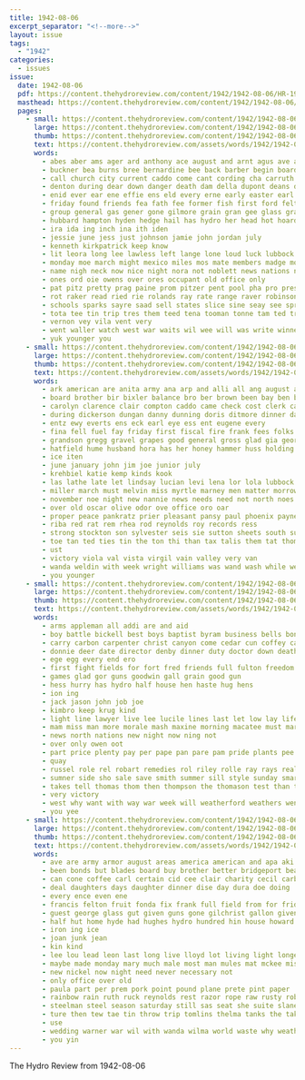 ```yaml
---
title: 1942-08-06
excerpt_separator: "<!--more-->"
layout: issue
tags:
  - "1942"
categories:
  - issues
issue:
  date: 1942-08-06
  pdf: https://content.thehydroreview.com/content/1942/1942-08-06/HR-1942-08-06.pdf
  masthead: https://content.thehydroreview.com/content/1942/1942-08-06/masthead/HR-1942-08-06.jpg
  pages:
    - small: https://content.thehydroreview.com/content/1942/1942-08-06/small/HR-1942-08-06-01.jpg
      large: https://content.thehydroreview.com/content/1942/1942-08-06/large/HR-1942-08-06-01.jpg
      thumb: https://content.thehydroreview.com/content/1942/1942-08-06/thumbnails/HR-1942-08-06-01.jpg
      text: https://content.thehydroreview.com/assets/words/1942/1942-08-06/HR-1942-08-06-01.txt
      words:
        - abes aber ams ager ard anthony ace august and arnt agus ave aller all ask age alsup are ark arms arm auer anda america
        - buckner bea burns bree bernardine bee back barber begin board both bie blind ben blood bay bertha bette buyers bens bass bar baas billy ber beane brother baptist boys boy blown bradley betty beck bool burkhalter born but best bridge boucher bost bai
        - call church city current caddo come cant cording cha carruth cause cam con coon colony clara caw can carbon cal cody coffee charles cecil class child cen
        - denton during dear down danger death dam della dupont deans ditmore donate dard dress daily daughter ding dea door die doing duke day dense dora
        - enid ever ear ene effie ens eld every erne early easter earl ean edith even epton ent elston end
        - friday found friends fea fath fee former fish first ford felt for fare fam falls fine farm from fester frame fay flow fort fate fell fund frank fluke
        - group general gas gener gone gilmore grain gran gee glass gra ghee george grand gue gey guthrie good going
        - hubbard hampton hyden hedge hail has hydro her head hot hoard heir hed home hin how hall held hea heger herman heard hur had houston hamilton hal hey hatfield hume homa hubert him hands honor
        - ira ida ing inch ina ith iden
        - jessie june jess just johnson jamie john jordan july
        - kenneth kirkpatrick keep know
        - lit leora long lee lawless left lange lone loud luck lubbock last life lake lindsey lingle light looke
        - monday moe march might mexico miles mos mate members madge mow morn monda messimer mike mullins many mullen mach matter messenger marion men mont morning model moi mis mee mansoor marriage more most manda miller milton mai mores min miss much mattie meats mande martha mise marine mond mire
        - name nigh neck now nice night nora not noblett news nations new nish neph near nee
        - ones ord oie owens over ores occupant old office only
        - pat pitz pretty prag paine prom pitzer pent pool pha pro present peat pierce pace pen power press public port pay plenty park plants paul pryor paper past pepe
        - rot raker read ried rie rolands ray rate range raver robinson roll rowland ring rom raymond rae roy robert radio rossen ran room res river rea russell roland rogers roe rain role
        - schools sparks sayre saad sell states slice sine seay see springs sister strength snow school strane sich she sally said summer swiggart saturday samp stand stewart still steiner second seed sparke son silver severe sais september shower sunday station sale seen supper sch smoke salvage service speaks south
        - tota tee tin trip tres them teed tena tooman tonne tam ted train tase tha thomas tenant tell then trucks thele toda texas ting thing too tie town times the taylor
        - vernon vey vila vent very
        - went waller watch west war waits wil wee will was write winner ward wind with weather walt while weekly wheat wells wen week wien willingham way weeks weathers walter well wayne work wit ware webber willing willis word win
        - yuk younger you
    - small: https://content.thehydroreview.com/content/1942/1942-08-06/small/HR-1942-08-06-02.jpg
      large: https://content.thehydroreview.com/content/1942/1942-08-06/large/HR-1942-08-06-02.jpg
      thumb: https://content.thehydroreview.com/content/1942/1942-08-06/thumbnails/HR-1942-08-06-02.jpg
      text: https://content.thehydroreview.com/assets/words/1942/1942-08-06/HR-1942-08-06-02.txt
      words:
        - ark american are anita army ana arp and alli all ang august ater aly
        - board brother bir bixler balance bro ber brown been bay ben bring bonds books bond bet bei blank brewer bryan business burgman brummett bane brothers
        - carolyn clarence clair compton caddo came check cost clerk call clinton cones county cam cart city chesley claude cash channel car claud clase cant come
        - during dickerson dungan danny dunning doris ditmore dinner daughter day drew drewry days
        - entz ewy everts ens eck earl eye ess ent eugene every
        - fina fell fuel fay friday first fiscal fire frank fees folks fund from froese faith fam friends few for fine francis fall
        - grandson gregg gravel grapes good general gross glad gia george georg gen gave
        - hatfield hume husband hora has her honey hammer huss holding homer hydro harry hand hom hae hendrix head hurd home held hot henry
        - ice iten
        - june january john jim joe junior july
        - krehbiel katie kemp kinds kook
        - las lathe late let lindsay lucian levi lena lor lola lubbock laundry lee lease
        - miller march must melvin miss myrtle marney men matter morrow mary mex motes moore mise may monday mckee many
        - november noe night new nannie news needs need not north noes now noon niece
        - over old oscar olive odor ove office oro oar
        - proper peace pankratz prier pleasant pansy paul phoenix payne president pane pica price pot pack per pho part pund pro post park public press
        - riba red rat rem rhea rod reynolds roy records ress
        - strong stockton son sylvester seis sie sutton sheets south supp sonne said scott special seme sylve sons seal seen sister sim second sunday state surplus sin stepp service school sand seon sine schoo style spain soon shown station stock see sale stange stafford schaal staff seth sing spies saturday salsa
        - toe tan ted ties tin the ton thi than tax talis them tat thomas tester town tention tae thompson take tine triplett tee trong tal texas tomas tas tse
        - ust
        - victory viola val vista virgil vain valley very van
        - wanda weldin with week wright williams was wand wash while welle water ward win won webb weathers work weatherford weigman watch will weather
        - you younger
    - small: https://content.thehydroreview.com/content/1942/1942-08-06/small/HR-1942-08-06-03.jpg
      large: https://content.thehydroreview.com/content/1942/1942-08-06/large/HR-1942-08-06-03.jpg
      thumb: https://content.thehydroreview.com/content/1942/1942-08-06/thumbnails/HR-1942-08-06-03.jpg
      text: https://content.thehydroreview.com/assets/words/1942/1942-08-06/HR-1942-08-06-03.txt
      words:
        - arms appleman all addi are and aid
        - boy battle bickell best boys baptist byram business bells bonds bank buy bethel but
        - carry carbon carpenter christ canyon come cedar cun coffey cal can cobb cast company creek cody cost coe church chow
        - donnie deer date director denby dinner duty doctor down death delmer
        - ege egg every end ero
        - first fight fields for fort fred friends full fulton freedom floor fin former fine furnish
        - games glad gor guns goodwin gall grain good gun
        - hess hurry has hydro half house hen haste hug hens
        - ion ing
        - jack jason john job joe
        - kimbro keep krug kind
        - light line lawyer live lee lucile lines last let low lay life
        - mam miss man more morale mash maxine morning macatee must mar monday
        - news north nations new night now ning not
        - over only owen oot
        - part price plenty pay per pape pan pare pam pride plants pee patricia prayer power pol pastor petite
        - quay
        - russel role rel robart remedies rol riley rolle ray rays real
        - sumner side sho sale save smith summer sill style sunday smart supply service seed straight son shall school stake space stockton
        - takes tell thomas thom then thompson the thomason test than top table them
        - very victory
        - west why want with way war week will weatherford weathers went was willing wheat
        - you yee
    - small: https://content.thehydroreview.com/content/1942/1942-08-06/small/HR-1942-08-06-04.jpg
      large: https://content.thehydroreview.com/content/1942/1942-08-06/large/HR-1942-08-06-04.jpg
      thumb: https://content.thehydroreview.com/content/1942/1942-08-06/thumbnails/HR-1942-08-06-04.jpg
      text: https://content.thehydroreview.com/assets/words/1942/1942-08-06/HR-1942-08-06-04.txt
      words:
        - ave are army armor august areas america american and apa aki all asal
        - been bonds but blades board buy brother better bridgeport beans best boi barbara bros barry bird
        - can cone coffee carl certain cid cee clair charity cecil carbine carruth corn came coats colt company cha coll
        - deal daughters days daughter dinner dise day dura doe doing
        - every ence even ene
        - francis felton fruit fonda fix frank full field from for friday frost flemings fon farms
        - guest george glass gut given guns gone gilchrist gallon givens good
        - half hut home hyde had hughes hydro hundred hin house howard homes has henry
        - iron ing ice
        - joan junk jean
        - kin kind
        - lee lou lead leon last long live lloyd lot living light longer lemons line
        - maybe made monday mary much male most man mules mat mckee miss money more manila marri may mak marriage
        - new nickel now night need never necessary not
        - only office over old
        - paula part per prem pork point pound plane prete pint paper
        - rainbow rain ruth ruck reynolds rest razor rope raw rusty robert room
        - steelman steel season saturday still sas seat she suite slane salvage son sens stock sister sunday sines sunda size swift shed sun ser station spies springs seas
        - ture then tew tae tin throw trip tomlins thelma tanks the take touch
        - use
        - wedding warner war wil with wanda wilma world waste why weather will while wen white
        - you yin
---
```


The Hydro Review from 1942-08-06

<!--more-->

